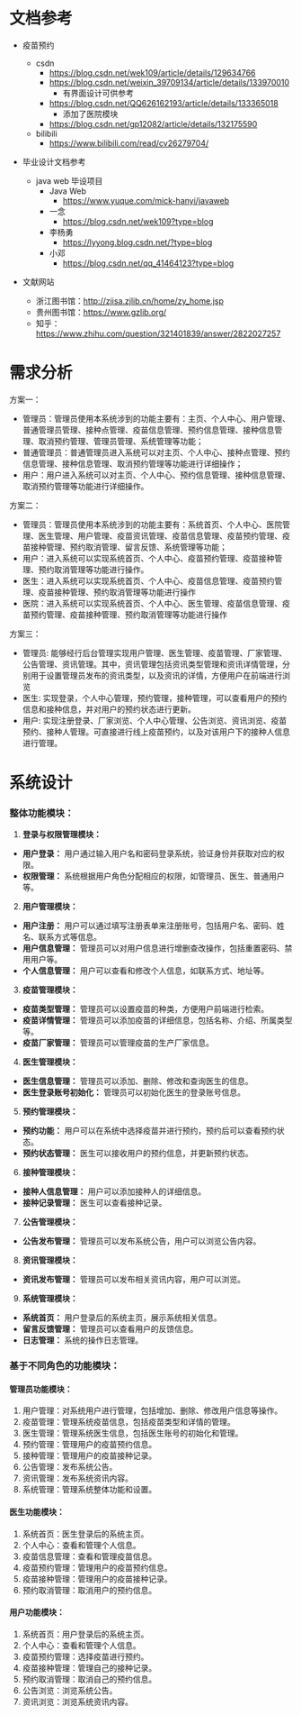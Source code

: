 # 文档参考

- 疫苗预约
    - csdn
        - https://blog.csdn.net/wek109/article/details/129634766
        - https://blog.csdn.net/weixin_39709134/article/details/133970010
          - 有界面设计可供参考
        - https://blog.csdn.net/QQ626162193/article/details/133365018
          - 添加了医院模块
        - https://blog.csdn.net/gp12082/article/details/132175590
    - bilibili
        - https://www.bilibili.com/read/cv26279704/
- 毕业设计文档参考
    - java web 毕设项目
        - Java Web
            - https://www.yuque.com/mick-hanyi/javaweb
        - 一念
            - https://blog.csdn.net/wek109?type=blog
        - 李杨勇
            - https://lyyong.blog.csdn.net/?type=blog
        - 小邓
            - https://blog.csdn.net/qq_41464123?type=blog

- 文献网站
    - 浙江图书馆：http://zjisa.zjlib.cn/home/zy_home.jsp
    - 贵州图书馆：https://www.gzlib.org/
    - 知乎：https://www.zhihu.com/question/321401839/answer/2822027257



# 需求分析

方案一：
- 管理员：管理员使用本系统涉到的功能主要有：主页、个人中心、用户管理、普通管理员管理、接种点管理、疫苗信息管理、预约信息管理、接种信息管理、取消预约管理、管理员管理、系统管理等功能；
- 普通管理员：普通管理员进入系统可以对主页、个人中心、接种点管理、预约信息管理、接种信息管理、取消预约管理等功能进行详细操作；
- 用户：用户进入系统可以对主页、个人中心、预约信息管理、接种信息管理、取消预约管理等功能进行详细操作。


方案二：
- 管理员：管理员使用本系统涉到的功能主要有：系统首页、个人中心、医院管理、医生管理、用户管理、疫苗资讯管理、疫苗信息管理、疫苗预约管理、疫苗接种管理、预约取消管理、留言反馈、系统管理等功能；
- 用户：进入系统可以实现系统首页、个人中心、疫苗预约管理、疫苗接种管理、预约取消管理等功能进行操作。
- 医生：进入系统可以实现系统首页、个人中心、疫苗信息管理、疫苗预约管理、疫苗接种管理、预约取消管理等功能进行操作
- 医院：进入系统可以实现系统首页、个人中心、医生管理、疫苗信息管理、疫苗预约管理、疫苗接种管理、预约取消管理等功能进行操作

方案三：
- 管理员: 能够经行后台管理实现用户管理、医生管理、疫苗管理、厂家管理、公告管理、资讯管理。其中，资讯管理包括资讯类型管理和资讯详情管理，分别用于设置管理员发布的资讯类型，以及资讯的详情，方便用户在前端进行浏览
- 医生: 实现登录，个人中心管理，预约管理，接种管理，可以查看用户的预约信息和接种信息，并对用户的预约状态进行更新。
- 用户: 实现注册登录、厂家浏览、个人中心管理、公告浏览、资讯浏览、疫苗预约、接种人管理。可直接进行线上疫苗预约，以及对该用户下的接种人信息进行管理。



# 系统设计
### 整体功能模块：

1. **登录与权限管理模块：**

- **用户登录：** 用户通过输入用户名和密码登录系统，验证身份并获取对应的权限。
- **权限管理：** 系统根据用户角色分配相应的权限，如管理员、医生、普通用户等。
2. **用户管理模块：**

- **用户注册：** 用户可以通过填写注册表单来注册账号，包括用户名、密码、姓名、联系方式等信息。
- **用户信息管理：** 管理员可以对用户信息进行增删查改操作，包括重置密码、禁用用户等。
- **个人信息管理：** 用户可以查看和修改个人信息，如联系方式、地址等。
3. **疫苗管理模块：**

- **疫苗类型管理：** 管理员可以设置疫苗的种类，方便用户前端进行检索。
- **疫苗详情管理：** 管理员可以添加疫苗的详细信息，包括名称、介绍、所属类型等。
- **疫苗厂家管理：** 管理员可以管理疫苗的生产厂家信息。
4. **医生管理模块：**

- **医生信息管理：** 管理员可以添加、删除、修改和查询医生的信息。
- **医生登录账号初始化：** 管理员可以初始化医生的登录账号信息。
5. **预约管理模块：**

- **预约功能：** 用户可以在系统中选择疫苗并进行预约，预约后可以查看预约状态。
- **预约状态管理：** 医生可以接收用户的预约信息，并更新预约状态。
6. **接种管理模块：**

- **接种人信息管理：** 用户可以添加接种人的详细信息。
- **接种记录管理：** 医生可以查看接种记录。
7. **公告管理模块：**

- **公告发布管理：** 管理员可以发布系统公告，用户可以浏览公告内容。
8. **资讯管理模块：**

- **资讯发布管理：** 管理员可以发布相关资讯内容，用户可以浏览。
9. **系统管理模块：**

- **系统首页：** 用户登录后的系统主页，展示系统相关信息。
- **留言反馈管理：** 管理员可以查看用户的反馈信息。
- **日志管理：** 系统的操作日志管理。

### 基于不同角色的功能模块：

#### 管理员功能模块：

1. 用户管理：对系统用户进行管理，包括增加、删除、修改用户信息等操作。
2. 疫苗管理：管理系统疫苗信息，包括疫苗类型和详情的管理。
3. 医生管理：管理系统医生信息，包括医生账号的初始化和管理。
4. 预约管理：管理用户的疫苗预约信息。
5. 接种管理：管理用户的疫苗接种记录。
6. 公告管理：发布系统公告。
7. 资讯管理：发布系统资讯内容。
8. 系统管理：管理系统整体功能和设置。

#### 医生功能模块：

1. 系统首页：医生登录后的系统主页。
2. 个人中心：查看和管理个人信息。
3. 疫苗信息管理：查看和管理疫苗信息。
4. 疫苗预约管理：管理用户的疫苗预约信息。
5. 疫苗接种管理：管理用户的疫苗接种记录。
6. 预约取消管理：取消用户的预约信息。

#### 用户功能模块：

1. 系统首页：用户登录后的系统主页。
2. 个人中心：查看和管理个人信息。
3. 疫苗预约管理：选择疫苗进行预约。
4. 疫苗接种管理：管理自己的接种记录。
5. 预约取消管理：取消自己的预约信息。
6. 公告浏览：浏览系统公告。
7. 资讯浏览：浏览系统资讯内容。